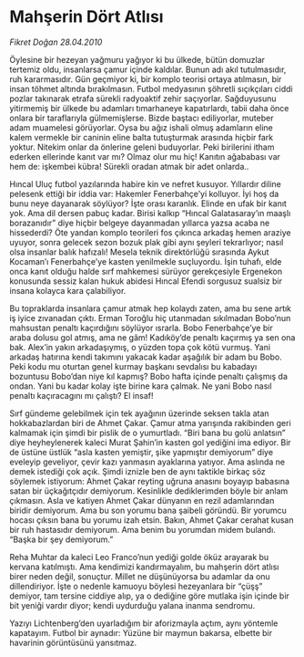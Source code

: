 # Mahşerin Dört Atlısı

*Fikret Doğan 28.04.2010*

<div class="yazi"><p>Öylesine bir hezeyan yağmuru yağıyor ki bu ülkede, bütün domuzlar tertemiz oldu, insanlarsa çamur içinde kaldılar. Bunun adı akıl tutulmasıdır, ruh kararmasıdır. Gün geçmiyor ki, bir komplo teorisi ortaya atılmasın, bir insan töhmet altında bırakılmasın. Futbol medyasının şöhretli sıçıkçıları ciddi pozlar takınarak etrafa sürekli radyoaktif zehir saçıyorlar. Sağduyusunu yitirmemiş bir ülkede bu adamları tımarhaneye kapatırlardı, tabii daha önce onlara bir taraflarıyla gülmemişlerse. Bizde baştacı ediliyorlar, muteber adam muamelesi görüyorlar. Oysa bu ağız ishali olmuş adamların eline kalem vermekle bir caninin eline balta tutuşturmak arasında hiçbir fark yoktur. Nitekim onlar da önlerine geleni buduyorlar. Peki birilerini itham ederken ellerinde kanıt var mı? Olmaz olur mu hiç! Kanıtın ağababası var hem de: işkembei kübra! Sürekli oradan atmak bir adet onlarda..</p>
<p>Hıncal Uluç futbol yazılarında habire kin ve nefret kusuyor. Yıllardır diline pelesenk ettiği bir iddia var: Hakemler Fenerbahçe’yi kolluyor. İyi hoş da bunu neye dayanarak söylüyor? İşte orası karanlık. Elinde en ufak bir kanıt yok. Ama dil dersen pabuç kadar. Birisi kalkıp “Hıncal Galatasaray’ın maaşlı borazanıdır” diye hiçbir belgeye dayanmadan yıllarca yazsa acaba ne hissederdi? Öte yandan komplo teorileri fos çıkınca arkadaş hemen araziye uyuyor, sonra gelecek sezon bozuk plak gibi aynı şeyleri tekrarlıyor; nasıl olsa insanlar balık hafızalı! Mesela teknik direktörlüğü sırasında Aykut Kocaman’ı Fenerbahçe’ye kasten yenilmekle suçluyordu. İşin tuhafı, elde onca kanıt olduğu halde sırf mahkemesi sürüyor gerekçesiyle Ergenekon konusunda sessiz kalan hukuk abidesi Hıncal Efendi sorgusuz sualsiz bir insana kolayca kara çalabiliyor.</p>
<p>Bu topraklarda insanlara çamur atmak hep kolaydı zaten, ama bu sene artık iş iyice zıvanadan çıktı. Erman Toroğlu hiç utanmadan sıkılmadan Bobo’nun mahsustan penaltı kaçırdığını söylüyor ısrarla. Bobo Fenerbahçe’ye bir araba dolusu gol atmış, ama ne gâm! Kadıköy’de penaltı kaçırmış ya sen ona bak. Alex’in yakın arkadaşıymış, o yüzden topa çok kötü vurmuş. Yani arkadaş hatırına kendi takımını yakacak kadar aşağılık bir adam bu Bobo. Peki kodu mu oturtan genel kurmay başkanı sevdalısı bu kabadayı bozuntusu Bobo’dan niye kıl kapmış? Bobo hafta içinde penaltı çalışmış da ondan. Yani bu kadar kolay işte birine kara çalmak. Ne yani Bobo nasıl penaltı kaçıracagını mı çalıştı? El insaf!</p>
<p>Sırf gündeme gelebilmek için tek ayağının üzerinde seksen takla atan hokkabazlardan biri de Ahmet Çakar. Çamur atma yarışında rakibinden geri kalmamak için şimdi bir pislik de o yumurtladı. “Biri bana bu golü anlatsın” diye heyheylenerek kaleci Murat Şahin’in kasten gol yediğini ima ediyor. Bir de üstüne üstlük “asla kasten yemiştir, şike yapmıştır demiyorum” diye eveleyip geveliyor, çevir kazı yanmasın ayaklarına yatıyor. Ama aslında ne demek istediği çok açık. Şimdi iznizle ben de aynı taktikle birkaç söz söylemek istiyorum: Ahmet Çakar reyting uğruna anasını boyayıp babasına satan bir üçkağıtçıdır demiyorum. Kesinlikle dediklerimden böyle bir anlam çıkmasın. Asla ve katiyen Ahmet Çakar dünyanın en rezil adamlarından biridir demiyorum. Ama bu son yorumu bana şaibeli göründü. Bir yorumcu hocası çıksın bana bu yorumu izah etsin. Bakın, Ahmet Çakar cerahat kusan bir ruh hastasıdır demiyorum. Ama benim bu yorumdan midem bulandı. “Başka bir şey demiyorum.”</p>
<p>Reha Muhtar da kaleci Leo Franco’nun yediği golde öküz arayarak bu kervana katılmıştı. Ama kendimizi kandırmayalım, bu mahşerin dört atlısı birer neden değil, sonuçtur. Millet ne düşünüyorsa bu adamlar da onu dillendiriyor. İşte o nedenle kamuoyu böylesi hezeyanlara bir “çüşş” demiyor, tam tersine ciddiye alıp, ya o dediğine göre mutlaka işin içinde bir bit yeniği vardır diyor; kendi uydurduğu yalana inanma sendromu.</p>
<p>Yazıyı Lichtenberg’den uyarladığım bir aforizmayla açtım, aynı yöntemle kapatayım. Futbol bir aynadır: Yüzüne bir maymun bakarsa, elbette bir havarinin görüntüsünü yansıtmaz.</p></div>
